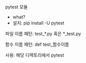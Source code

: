 pytest 모듈
  * what?
  * 설치: pip install -U pytest

파일 이름 패턴: test_*.py 혹은 *_test.py

함수 이름 패턴: def test_함수이름

사용: 해당 디렉토리에서 pytest
